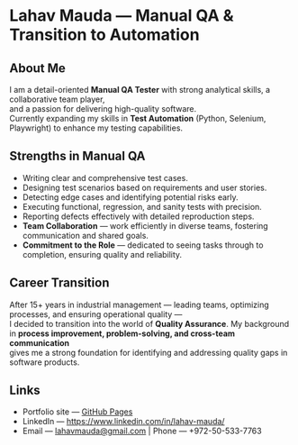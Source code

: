 # Lahav Mauda — Manual QA & Transition to Automation

## About Me
I am a detail-oriented **Manual QA Tester** with strong analytical skills, a collaborative team player,  
and a passion for delivering high-quality software.  
Currently expanding my skills in **Test Automation** (Python, Selenium, Playwright) to enhance my testing capabilities.

## Strengths in Manual QA
- Writing clear and comprehensive test cases.
- Designing test scenarios based on requirements and user stories.
- Detecting edge cases and identifying potential risks early.
- Executing functional, regression, and sanity tests with precision.
- Reporting defects effectively with detailed reproduction steps.
- **Team Collaboration** — work efficiently in diverse teams, fostering communication and shared goals.
- **Commitment to the Role** — dedicated to seeing tasks through to completion, ensuring quality and reliability.

## Career Transition
After 15+ years in industrial management — leading teams, optimizing processes, and ensuring operational quality —  
I decided to transition into the world of **Quality Assurance**. My background in **process improvement, problem-solving, and cross-team communication**  
gives me a strong foundation for identifying and addressing quality gaps in software products.

## Links

- Portfolio site — [GitHub Pages](https://lahavmauda.github.io/All-About-me/)
- LinkedIn — https://www.linkedin.com/in/lahav-mauda/
- Email — lahavmauda@gmail.com | Phone — +972-50-533-7763
